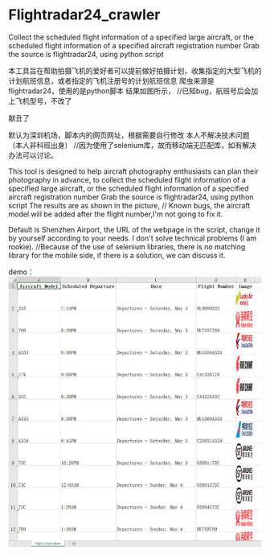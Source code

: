 # Flightradar24_crawler
Collect the scheduled flight information of a specified large aircraft, or the scheduled flight information of a specified aircraft registration number  Grab the source is flightradar24, using python script 

本工具旨在帮助拍摄飞机的爱好者可以提前做好拍摄计划，收集指定的大型飞机的计划航班信息，或者指定的飞机注册号的计划航班信息
爬虫来源是flightradar24，使用的是python脚本
结果如图所示，
//已知bug，航班号后会加上飞机型号，不改了
	
献丑了

默认为深圳机场，脚本内的网页网址，根据需要自行修改
本人不解决技术问题（本人非科班出身）
//因为使用了selenium库，故而移动端无匹配库，如有解决办法可以讨论。

This tool is designed to help aircraft photography enthusiasts can plan their photography in advance, to collect the scheduled flight information of a specified large aircraft, or the scheduled flight information of a specified aircraft registration number 
Grab the source is flightradar24, using python script 
The results are as shown in the picture, 
// Known bugs, the aircraft model will be added after the flight number,I'm not going to fix it.


Default is Shenzhen Airport, the URL of the webpage in the script, change it by yourself according to your needs. 
I don't solve technical problems (I am rookie). 
//Because of the use of selenium libraries, there is no matching library for the mobile side, if there is a solution, we can discuss it.

demo：
![image](https://raw.githubusercontent.com/SKzxsk/Flightradar24_crawler/refs/heads/main/Snipaste_2025-05-03_20-15-23.jpg)
